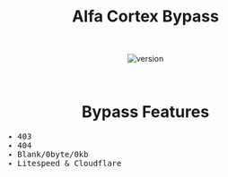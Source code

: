<div align="center"><h1>Alfa Cortex Bypass</h1></h1></div>
<br>

<div align="center">

![version](https://img.shields.io/badge/VERSION-1.0.0-a3be8c?style=flat-square)

</div>

<br>
<div align="center"><h1>Bypass Features</h1></h1></div>
<samp>

* 403
* 404
* Blank/0byte/0kb
* Litespeed & Cloudflare
  
</samp>
